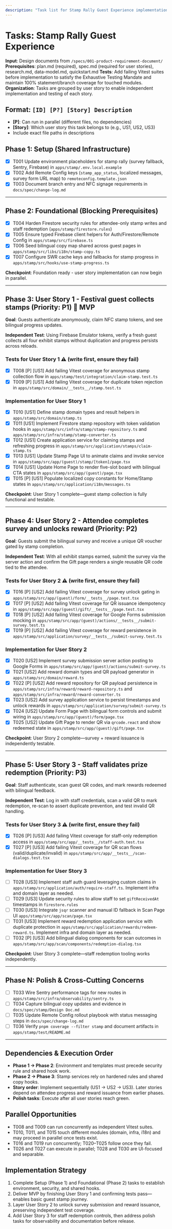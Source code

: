 ```yaml
---
description: "Task list for Stamp Rally Guest Experience implementation"
---
```


# Tasks: Stamp Rally Guest Experience

**Input**: Design documents from `/specs/001-product-requirement-document/`
**Prerequisites**: plan.md (required), spec.md (required for user stories), research.md, data-model.md, quickstart.md
**Tests**: Add failing Vitest suites before implementation to satisfy the Exhaustive Testing Mandate and maintain 100% statement/branch coverage for touched modules.
**Organization**: Tasks are grouped by user story to enable independent implementation and testing of each story.

## Format: `[ID] [P?] [Story] Description`
- **[P]**: Can run in parallel (different files, no dependencies)
- **[Story]**: Which user story this task belongs to (e.g., US1, US2, US3)
- Include exact file paths in descriptions

## Phase 1: Setup (Shared Infrastructure)

- [X] T001 Update environment placeholders for stamp rally (survey fallback, Sentry, Firebase) in `apps/stamp/.env.local.example`
- [X] T002 Add Remote Config keys (`stamp_app_status`, localized messages, survey form URL map) to `remoteconfig.template.json`
- [X] T003 Document branch entry and NFC signage requirements in `docs/spec/change-log.md`

---

## Phase 2: Foundational (Blocking Prerequisites)

- [X] T004 Harden Firestore security rules for attendee-only stamp writes and staff redemption (`apps/stamp/firestore.rules`)
- [X] T005 Ensure typed Firebase client helpers for Auth/Firestore/Remote Config in `apps/stamp/src/firebase.ts`
- [X] T006 Seed bilingual copy map shared across guest pages in `apps/stamp/src/libs/i18n/stamp-copy.ts`
- [X] T007 Configure SWR cache keys and fallbacks for stamp progress in `apps/stamp/src/hooks/use-stamp-progress.ts`

**Checkpoint**: Foundation ready - user story implementation can now begin in parallel.

---

## Phase 3: User Story 1 - Festival guest collects stamps (Priority: P1) 🎯 MVP

**Goal**: Guests authenticate anonymously, claim NFC stamp tokens, and see bilingual progress updates.

**Independent Test**: Using Firebase Emulator tokens, verify a fresh guest collects all four exhibit stamps without duplication and progress persists across reloads.

### Tests for User Story 1 ⚠️ (write first, ensure they fail)

 - [X] T008 [P] [US1] Add failing Vitest coverage for anonymous stamp collection flow in `apps/stamp/test/integration/claim-stamp.test.ts`
 - [X] T009 [P] [US1] Add failing Vitest coverage for duplicate token rejection in `apps/stamp/src/domain/__tests__/stamp.test.ts`

### Implementation for User Story 1

- [X] T010 [US1] Define stamp domain types and result helpers in `apps/stamp/src/domain/stamp.ts`
- [X] T011 [US1] Implement Firestore stamp repository with token validation hooks in `apps/stamp/src/infra/stamp/stamp-repository.ts` and `apps/stamp/src/infra/stamp/stamp-converter.ts`
- [X] T012 [US1] Create application service for claiming stamps and refreshing progress in `apps/stamp/src/application/stamps/claim-stamp.ts`
- [X] T013 [US1] Update Stamp Page UI to animate claims and invoke service in `apps/stamp/src/app/(guest)/stamp/[token]/page.tsx`
- [X] T014 [US1] Update Home Page to render five-slot board with bilingual CTA states in `apps/stamp/src/app/(guest)/page.tsx`
- [X] T015 [P] [US1] Populate localized copy constants for Home/Stamp states in `apps/stamp/src/application/i18n/messages.ts`

**Checkpoint**: User Story 1 complete—guest stamp collection is fully functional and testable.

---

## Phase 4: User Story 2 - Attendee completes survey and unlocks reward (Priority: P2)

**Goal**: Guests submit the bilingual survey and receive a unique QR voucher gated by stamp completion.

**Independent Test**: With all exhibit stamps earned, submit the survey via the server action and confirm the Gift page renders a single reusable QR code tied to the attendee.

### Tests for User Story 2 ⚠️ (write first, ensure they fail)

- [X] T016 [P] [US2] Add failing Vitest coverage for survey unlock gating in `apps/stamp/src/app/(guest)/form/__tests__/page.test.tsx`
- [X] T017 [P] [US2] Add failing Vitest coverage for QR issuance idempotency in `apps/stamp/src/app/(guest)/gift/__tests__/page.test.tsx`
- [X] T018 [P] [US2] Add failing Vitest coverage for Google Forms submission mocking in `apps/stamp/src/app/(guest)/actions/__tests__/submit-survey.test.ts`
- [X] T019 [P] [US2] Add failing Vitest coverage for reward persistence in `apps/stamp/src/application/survey/__tests__/submit-survey.test.ts`

### Implementation for User Story 2

- [X] T020 [US2] Implement survey submission server action posting to Google Forms in `apps/stamp/src/app/(guest)/actions/submit-survey.ts`
- [X] T021 [US2] Add reward domain types and QR payload generator in `apps/stamp/src/domain/reward.ts`
- [X] T022 [P] [US2] Add reward repository for QR payload persistence in `apps/stamp/src/infra/reward/reward-repository.ts` and `apps/stamp/src/infra/reward/reward-converter.ts`
- [X] T023 [US2] Add survey application service to persist timestamps and unlock rewards in `apps/stamp/src/application/survey/submit-survey.ts`
- [X] T024 [US2] Update Form Page with bilingual form controls and submit wiring in `apps/stamp/src/app/(guest)/form/page.tsx`
- [X] T025 [US2] Update Gift Page to render QR via `qrcode.react` and show redeemed state in `apps/stamp/src/app/(guest)/gift/page.tsx`

**Checkpoint**: User Story 2 complete—survey + reward issuance is independently testable.

---

## Phase 5: User Story 3 - Staff validates prize redemption (Priority: P3)

**Goal**: Staff authenticate, scan guest QR codes, and mark rewards redeemed with bilingual feedback.

**Independent Test**: Log in with staff credentials, scan a valid QR to mark redemption, re-scan to assert duplicate prevention, and test invalid QR handling.

### Tests for User Story 3 ⚠️ (write first, ensure they fail)

- [X] T026 [P] [US3] Add failing Vitest coverage for staff-only redemption access in `apps/stamp/src/app/__tests__/staff-auth.test.tsx`
- [X] T027 [P] [US3] Add failing Vitest coverage for QR scan flows (valid/duplicate/invalid) in `apps/stamp/src/app/__tests__/scan-dialogs.test.tsx`

### Implementation for User Story 3

- [ ] T028 [US3] Implement staff auth guard leveraging custom claims in `apps/stamp/src/application/auth/require-staff.ts`. Implement infra and domain layer as needed.
- [ ] T029 [US3] Update security rules to allow staff to set `giftReceivedAt` timestamps in `firestore.rules`
- [ ] T030 [US3] Integrate `jsqr` scanner and manual ID fallback in Scan Page UI `apps/stamp/src/app/scan/page.tsx`
- [ ] T031 [US3] Implement reward redemption application service with duplicate protection in `apps/stamp/src/application/rewards/redeem-reward.ts`. Implement infra and domain layer as needed.
- [ ] T032 [P] [US3] Add bilingual dialog components for scan outcomes in `apps/stamp/src/app/scan/components/redemption-dialog.tsx`

**Checkpoint**: User Story 3 complete—staff redemption tooling works independently.

---

## Phase N: Polish & Cross-Cutting Concerns

- [ ] T033 Wire Sentry performance tags for new routes in `apps/stamp/src/infra/observability/sentry.ts`
- [ ] T034 Capture bilingual copy updates and evidence in `docs/spec/stamp/Design Doc.md`
- [ ] T035 Update Remote Config rollout playbook with status messaging steps in `docs/spec/change-log.md`
- [ ] T036 Verify `pnpm coverage --filter stamp` and document artifacts in `apps/stamp/test/README.md`

---

## Dependencies & Execution Order

- **Phase 1 → Phase 2**: Environment and templates must precede security rule and shared hook work.
- **Phase 2 → Phase 3**: Stamp services rely on hardened rules and shared copy hooks.
- **Story order**: Implement sequentially (US1 → US2 → US3). Later stories depend on attendee progress and reward issuance from earlier phases.
- **Polish tasks**: Execute after all user stories reach green.

## Parallel Opportunities

- T008 and T009 can run concurrently as independent Vitest suites.
- T010, T011, and T015 touch different modules (domain, infra, i18n) and may proceed in parallel once tests exist.
- T016 and T019 run concurrently; T020–T025 follow once they fail.
- T026 and T027 can execute in parallel; T028 and T030 are UI-focused and separable.

## Implementation Strategy

1. Complete Setup (Phase 1) and Foundational (Phase 2) tasks to establish environment, security, and shared hooks.
2. Deliver MVP by finishing User Story 1 and confirming tests pass—enables basic guest stamp journey.
3. Layer User Story 2 to unlock survey submission and reward issuance, preserving independent test coverage.
4. Add User Story 3 for staff redemption controls, then address polish tasks for observability and documentation before release.

